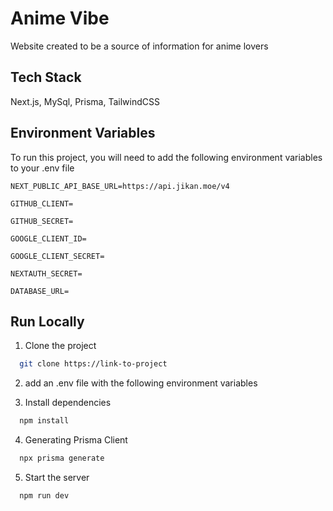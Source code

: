 
# Anime Vibe

Website created to be a source of information for anime lovers


## Tech Stack

Next.js, MySql, Prisma, TailwindCSS

## Environment Variables

To run this project, you will need to add the following environment variables to your .env file

`NEXT_PUBLIC_API_BASE_URL=https://api.jikan.moe/v4`

`GITHUB_CLIENT=`

`GITHUB_SECRET=`

`GOOGLE_CLIENT_ID=`

`GOOGLE_CLIENT_SECRET=`

`NEXTAUTH_SECRET=`

`DATABASE_URL=`
## Run Locally

1. Clone the project

```bash
  git clone https://link-to-project
```

2. add an .env file with the following environment variables

3. Install dependencies

```bash
  npm install
```

4. Generating Prisma Client

```bash
  npx prisma generate
```

5. Start the server

```bash
  npm run dev
```


